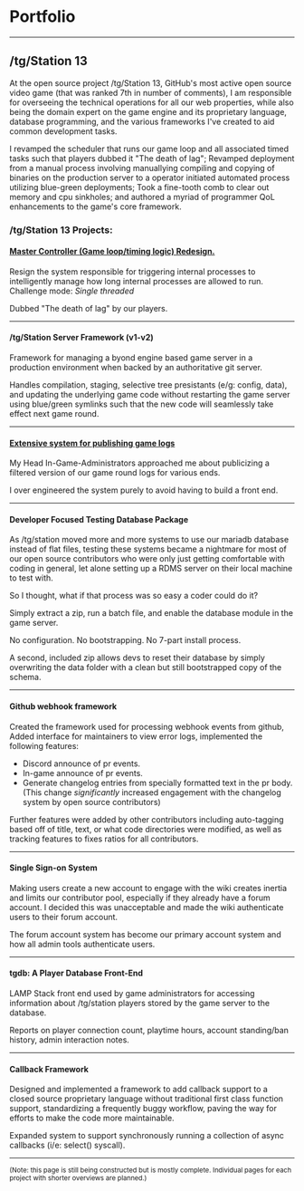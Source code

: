 # Portfolio

---

## /tg/Station 13 

At the open source project /tg/Station 13, GitHub's most active open source video game (that was ranked 7th in number of comments), I am responsible for overseeing the technical operations for all our web properties, while also being the domain expert on the game engine and its proprietary language, database programming, and the various frameworks I've created to aid common development tasks.

I revamped the scheduler that runs our game loop and all associated timed tasks such that players dubbed it "The death of lag"; Revamped deployment from a manual process involving manuallying compiling and copying of binaries on the production server to a operator initiated automated process utilizing blue-green deployments; Took a fine-tooth comb to clear out memory and cpu sinkholes; and authored a myriad of programmer QoL enhancements to the game's core framework.

### /tg/Station 13 Projects:

#### [Master Controller (Game loop/timing logic) Redesign.](/master_controller)
Resign the system responsible for triggering internal processes to intelligently manage how long internal processes are allowed to run. Challenge mode: *Single threaded*

Dubbed "The death of lag" by our players.

---
#### /tg/Station Server Framework (v1-v2)
Framework for managing a byond engine based game server in a production environment when backed by an authoritative git server.

Handles compilation, staging, selective tree presistants (e/g: config, data), and updating the underlying game code without restarting the game server using blue/green symlinks such that the new code will seamlessly take effect next game round.

---
#### [Extensive system for publishing game logs](/game_logs)

My Head In-Game-Administrators approached me about publicizing a filtered version of our game round logs for various ends.

I over engineered the system purely to avoid having to build a front end.

---
#### Developer Focused Testing Database Package
As /tg/station moved more and more systems to use our mariadb database instead of flat files, testing these systems became a nightmare for most of our open source contributors who were only just getting comfortable with coding in general, let alone setting up a RDMS server on their local machine to test with.

So I thought, what if that process was so easy a coder could do it?

Simply extract a zip, run a batch file, and enable the database module in the game server.

No configuration. No bootstrapping. No 7-part install process.

A second, included zip allows devs to reset their database by simply overwriting the data folder with a clean but still bootstrapped copy of the schema.

---
#### Github webhook framework
Created the framework used for processing webhook events from github, Added interface for maintainers to view error logs, implemented the following features:

* Discord announce of pr events.
* In-game announce of pr events.
* Generate changelog entries from specially formatted text in the pr body. (This change *significantly* increased engagement with the changelog system by open source contributors)

Further features were added by other contributors including auto-tagging based off of title, text, or what code directories were modified, as well as tracking features to fixes ratios for all contributors.

---
#### Single Sign-on System
Making users create a new account to engage with the wiki creates inertia and limits our contributor pool, especially if they already have a forum account. I decided this was unacceptable and made the wiki authenticate users to their forum account.

The forum account system has become our primary account system and how all admin tools authenticate users. 

---
#### tgdb: A Player Database Front-End
LAMP Stack front end used by game administrators for accessing information about /tg/station players stored by the game server to the database.

Reports on player connection count, playtime hours, account standing/ban history, admin interaction notes.

---
#### Callback Framework
Designed and implemented a framework to add callback support to a closed source proprietary language without traditional first class function support, standardizing a frequently buggy workflow, paving the way for efforts to make the code more maintainable.

Expanded system to support synchronously running a collection of async callbacks (i/e: select() syscall).

---
<p><small>(Note: this page is still being constructed but is mostly complete. Individual pages for each project with shorter overviews are planned.)</small></p>




